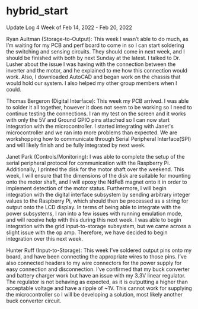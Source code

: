# hybrid_start
Update Log 4
Week of Feb 14, 2022 - Feb 20, 2022

Ryan Aultman (Storage-to-Output):
This week I wasn’t able to do much, as I’m waiting for my PCB and perf board to come in so I can start 
soldering the switching and sensing circuits. They should come in next week, and I should be finished 
with both by next Sunday at the latest. I talked to Dr. Lusher about the issue I was having with the 
connection between the inverter and the motor, and he explained to me how this connection would work. 
Also, I downloaded AutoCAD and began work on the chassis that would hold our system. I also helped my 
other group members when I could. 

Thomas Bergeron (Digital Interface):
This week my PCB arrived. I was able to solder it all together, however it does not seem to be working 
so I need to continue testing the connections. I ran my test on the screen and it works with only the 
5V and Ground GPIO pins attached so I can now start integration with the microcontroller. I started 
integrating with Janet's microcontroller and we ran into more problems than expected. We are workshopping 
how to communicate through Serial Peripheral Interface(SPI)  and will likely finish and be fully 
integrated by next week.

Janet Park (Controls/Monitoring):
I was able to complete the setup of the serial peripheral protocol for communication with the Raspberry 
Pi. Additionally, I printed the disk for the motor shaft over the weekend. This week, I will ensure that 
the dimensions of the disk are suitable for mounting onto the motor shaft, and I will epoxy the NdFeB 
magnet onto it in order to implement detection of the motor status. Furthermore, I will begin integration 
with the digital interface subsystem by sending arbitrary integer values to the Raspberry Pi, which should 
then be processed as a string for output onto the LCD display. In terms of being able to integrate with 
the power subsystems, I ran into a few issues with running emulation mode, and will receive help with this 
during this next week. I was able to begin integration with the grid input-to-storage subsystem, but we 
came across a slight issue with the op amp. Therefore, we have decided to begin integration over this next week.

Hunter Ruff (Input-to-Storage):
This week I’ve soldered output pins onto my board, and have been connecting the appropriate wires to 
those pins. I’ve also connected headers to my wire connectors for the power supply for easy connection and 
disconnection. I’ve confirmed that my buck converter and battery charger work but have an issue with my 
3.3V linear regulator. The regulator is not behaving as expected, as it is outputting a higher than 
acceptable voltage and have a ripple of ~1V. This cannot work for supplying the microcontroller so I will 
be developing a solution, most likely another buck converter circuit. 

